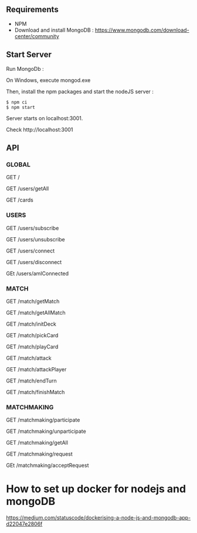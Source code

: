 ## Requirements

- NPM
- Download and install MongoDB : https://www.mongodb.com/download-center/community

## Start Server

Run MongoDb :

On Windows, execute mongod.exe

Then, install the npm packages and start the nodeJS server :

```
$ npm ci
$ npm start
```

Server starts on localhost:3001.

Check http://localhost:3001

## API

### GLOBAL

GET /

GET /users/getAll

GET /cards

### USERS

GET /users/subscribe

GET /users/unsubscribe

GET /users/connect

GET /users/disconnect

GEt /users/amIConnected

### MATCH

GET /match/getMatch

GET /match/getAllMatch

GET /match/initDeck

GET /match/pickCard

GET /match/playCard

GET /match/attack

GET /match/attackPlayer

GET /match/endTurn

GET /match/finishMatch

### MATCHMAKING

GET /matchmaking/participate

GET /matchmaking/unparticipate

GET /matchmaking/getAll

GET /matchmaking/request

GEt /matchmaking/acceptRequest

# How to set up docker for nodejs and mongoDB

https://medium.com/statuscode/dockerising-a-node-js-and-mongodb-app-d22047e2806f
